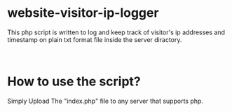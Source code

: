 # website-visitor-ip-logger
This php script is written to log and keep track of visitor's ip addresses and timestamp on plain txt format file inside the server diractory.

<br>
<h1>How to use the script?</h1>
<p>Simply Upload The "index.php" file to any server that supports php.</p>
